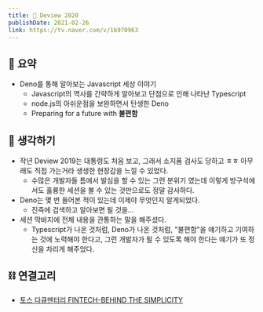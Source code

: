 ```yaml
---
title: 📛 Deview 2020
publishDate: 2021-02-26
link: https://tv.naver.com/v/16970963
---
```

## 📝 요약 
- Deno를 통해 알아보는 Javascript 세상 이야기
  - Javascript의 역사를 간략하게 알아보고 단점으로 인해 나타난 Typescript 
  - node.js의 아쉬운점을 보완하면서 탄생한 Deno 
  - Preparing for a future with **불편함** 


## 🤔 생각하기 
- 작년 Deview 2019는 대통령도 처음 보고, 그래서 소지품 검사도 당하고 ㅎㅎ 아무래도 직접 가는거라 생생한 현장감을 느낄 수 있었다.  
  - 수많은 개발자들 틈에서 발심을 할 수 있는 그런 분위기 였는데 이렇게 방구석에서도 훌륭한 세션을 볼 수 있는 것만으로도 정말 감사하다.  
- Deno는 몇 번 들어본 적이 있는데 이제야 무엇인지 알게되었다.  
  - 진즉에 검색하고 알아보면 될 것을... 
- 세션 막바지에 전체 내용을 관통하는 말을 해주셨다.  
  - Typescript가 나온 것처럼, Deno가 나온 것처럼, "불편함"을 얘기하고 기여하는 것에 노력해야 한다고, 그런 개발자가 될 수 있도록 해야 한다는 얘기가 또 정신을 차리게 해주었다.  


## ⛓ 연결고리
- [토스 다큐멘터리 FINTECH-BEHIND THE SIMPLICITY](../Dev/fintech-behind-the-simplicity.md)